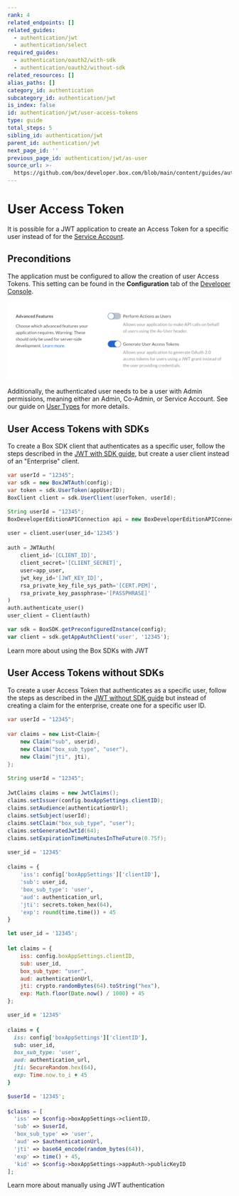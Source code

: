 ```yaml
---
rank: 4
related_endpoints: []
related_guides:
  - authentication/jwt
  - authentication/select
required_guides:
  - authentication/oauth2/with-sdk
  - authentication/oauth2/without-sdk
related_resources: []
alias_paths: []
category_id: authentication
subcategory_id: authentication/jwt
is_index: false
id: authentication/jwt/user-access-tokens
type: guide
total_steps: 5
sibling_id: authentication/jwt
parent_id: authentication/jwt
next_page_id: ''
previous_page_id: authentication/jwt/as-user
source_url: >-
  https://github.com/box/developer.box.com/blob/main/content/guides/authentication/jwt/user-access-tokens.md
---
```

# User Access Token

It is possible for a JWT application to create an Access Token for a specific
user instead of for the [Service Account][sa].

## Preconditions

The application must be configured to allow the creation of user Access Tokens.
This setting can be found in the **Configuration** tab of the
[Developer Console][devconsole].

<ImageFrame border center>

![Advanced Features](./enable-user-access-tokens.png)

</ImageFrame>

Additionally, the authenticated user needs to be a user with Admin permissions,
meaning either an Admin, Co-Admin, or Service Account. See our guide on
[User Types](page://platform/user-types) for more details.

## User Access Tokens with SDKs

To create a Box SDK client that authenticates as a specific user, follow the
steps described in the [JWT with SDK guide](g://authentication/jwt/with-sdk),
but create a user client instead of an "Enterprise" client.

<Tabs>

<Tab title='.Net'>

```csharp
var userId = "12345";
var sdk = new BoxJWTAuth(config);
var token = sdk.UserToken(appUserID);
BoxClient client = sdk.UserClient(userToken, userId);
```

</Tab>

<Tab title='Java'>

```java
String userId = "12345";
BoxDeveloperEditionAPIConnection api = new BoxDeveloperEditionAPIConnection.getAppUserConnection(userId, config)
```

</Tab>

<Tab title='Python'>

```python
user = client.user(user_id='12345')

auth = JWTAuth(
    client_id='[CLIENT_ID]',
    client_secret='[CLIENT_SECRET]',
    user=app_user,
    jwt_key_id='[JWT_KEY_ID]',
    rsa_private_key_file_sys_path='[CERT.PEM]',
    rsa_private_key_passphrase='[PASSPHRASE]'
)
auth.authenticate_user()
user_client = Client(auth)
```

</Tab>

<Tab title='Node'>

```js
var sdk = BoxSDK.getPreconfiguredInstance(config);
var client = sdk.getAppAuthClient('user', '12345');
```

</Tab>

</Tabs>

<CTA to='g://authentication/jwt/with-sdk'>

Learn more about using the Box SDKs with JWT

</CTA>

## User Access Tokens without SDKs

To create a user Access Token that authenticates as a specific user, follow the
steps as described in the
[JWT without SDK guide](g://authentication/jwt/without-sdk) but instead of creating
a claim for the enterprise, create one for a specific user ID.

<Tabs>

<Tab title='.Net'>

```csharp
var userId = "12345";

var claims = new List<Claim>{
    new Claim("sub", userid),
    new Claim("box_sub_type", "user"),
    new Claim("jti", jti),
};
```

</Tab>

<Tab title='Java'>

```java
String userId = "12345";

JwtClaims claims = new JwtClaims();
claims.setIssuer(config.boxAppSettings.clientID);
claims.setAudience(authenticationUrl);
claims.setSubject(userId);
claims.setClaim("box_sub_type", "user");
claims.setGeneratedJwtId(64);
claims.setExpirationTimeMinutesInTheFuture(0.75f);
```

</Tab>

<Tab title='Python'>

```python
user_id = '12345'

claims = {
    'iss': config['boxAppSettings']['clientID'],
    'sub': user_id,
    'box_sub_type': 'user',
    'aud': authentication_url,
    'jti': secrets.token_hex(64),
    'exp': round(time.time()) + 45
}
```

</Tab>

<Tab title='Node'>

```js
let user_id = '12345';

let claims = {
    iss: config.boxAppSettings.clientID,
    sub: user_id,
    box_sub_type: "user",
    aud: authenticationUrl,
    jti: crypto.randomBytes(64).toString("hex"),
    exp: Math.floor(Date.now() / 1000) + 45
};
```

</Tab>

<Tab title='Ruby'>

```ruby
user_id = '12345'

claims = {
  iss: config['boxAppSettings']['clientID'],
  sub: user_id,
  box_sub_type: 'user',
  aud: authentication_url,
  jti: SecureRandom.hex(64),
  exp: Time.now.to_i + 45
}
```

</Tab>

<Tab title='PHP'>

```php
$userId = '12345';

$claims = [
  'iss' => $config->boxAppSettings->clientID,
  'sub' => $userId,
  'box_sub_type' => 'user',
  'aud' => $authenticationUrl,
  'jti' => base64_encode(random_bytes(64)),
  'exp' => time() + 45,
  'kid' => $config->boxAppSettings->appAuth->publicKeyID
];
```

</Tab>

</Tabs>

<CTA to='g://authentication/jwt/with-sdk'>

Learn more about manually using JWT authentication

</CTA>

[devconsole]: https://app.box.com/developers/console
[sa]: page://platform/user-types/#service-account